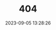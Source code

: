 ---
title: 404
date: 2023-09-05 13:28:26
type: "404"
layout: "404"
description: "Oops～，我崩溃了！找不到你想要的页面 :("
---